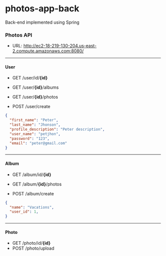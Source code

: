 # photos-app-back
Back-end implemented using Spring

### Photos API
* URL: http://ec2-18-219-130-204.us-east-2.compute.amazonaws.com:8080/

---
#### User

* GET  /user/id/**{id}**
* GET  /user/**{id}**/albums
* GET  /user/**{id}**/photos

* POST /user/create
```json
{
  "first_name": "Peter",
  "last_name": "Jhonson",
  "profile_description": "Peter description",
  "user_name": "petjhon",
  "password": "123",
  "email": "peter@gmail.com"
}
```
---
#### Album

* GET  /album/id/**{id}**
* GET  /album/**{id}**/photos

* POST /album/create
```json
{
  "name": "Vacations",
  "user_id": 1,
}
```
---
#### Photo

* GET  /photo/id/**{id}**
* POST /photo/upload
